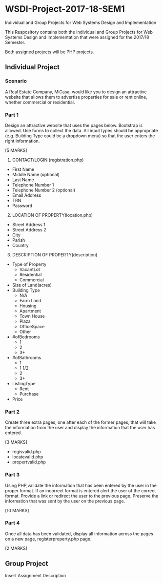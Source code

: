 # WSDI-Project-2017-18-SEM1
Individual and Group Projects for Web Systems Design and Implementation 

This Respository contains both the Individual and Group Projects for Web Systems Design and Implementation that were assigned for the 2017/18 Semester.

Both assigned projects will be PHP projects.

## Individual Project


### Scenario

A Real Estate Company, MiCasa, would like you to design an attractive website
that allows them to advertise properties for sale or rent online, whether commercial or
residential.


### Part 1

Design an attractive website that uses the pages below. Bootstrap is allowed. Use
forms to collect the data. All input types should be appropriate (e.g. Building Type
could be a dropdown menu) so that the user enters the right information. 

[5 MARKS]

1. CONTACT/LOGIN (registration.php) 
- First Name 
- Middle Name (optional) 
- Last Name 
- Telephone Number 1 
- Telephone Number 2 (optional) 
- Email Address 
- TRN 
- Password 

2. LOCATION OF PROPERTY(location.php) 
- Street Address 1 
- Street Address 2 
- City 
- Parish 
- Country

3. DESCRIPTION OF PROPERTY(description) 
- Type of Property 
    - VacantLot 
    - Residential 
    -  Commercial 
- Size of Land(acres) 
- Building Type 
    - N/A 
    - Farm Land 
    - Housing 
    - Apartment 
    - Town House 
    - Plaza 
    - OfficeSpace 
    - Other 
- #ofBedrooms 
    - 1 
    - 2 
    - 3+ 
- #ofBathrooms 
    - 1 
    - 1 1/2 
    - 2 
    - 3+ 
- ListingType 
    - Rent 
    - Purchase 
- Price

### Part 2

Create three extra pages, one after each of the former pages, that will take the
information from the user and display the information that the user has entered.

[3 MARKS]

- regisvalid.php
- locatevalid.php
- propertvalid.php

### Part 3

Using PHP,validate the information that has been entered by the user in the proper
format. If an incorrect format is entered alert the user of the correct format. Provide
a link or redirect the user to the previous page. Preserve the information that was
sent by the user on the previous page. 

[10 MARKS]

### Part 4

Once all data has been validated, display all information across the pages on a new
page, registerproperty.php page. 

[2 MARKS]

## Group Project

Insert Assignment Description

